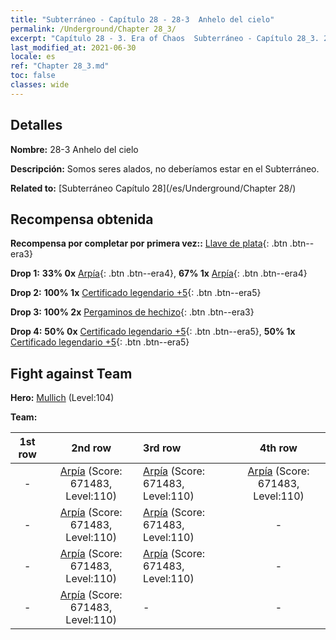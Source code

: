 ```yaml
---
title: "Subterráneo - Capítulo 28 - 28-3  Anhelo del cielo"
permalink: /Underground/Chapter 28_3/
excerpt: "Capítulo 28 - 3. Era of Chaos  Subterráneo - Capítulo 28_3. 28-3  Anhelo del cielo"
last_modified_at: 2021-06-30
locale: es
ref: "Chapter 28_3.md"
toc: false
classes: wide
---
```


## Detalles

 **Nombre:** 28-3  Anhelo del cielo

 **Descripción:**       Somos seres alados, no deberíamos estar en el Subterráneo.

 **Related to:** [Subterráneo Capítulo 28](/es/Underground/Chapter 28/)

## Recompensa obtenida

 **Recompensa por completar por primera vez::** [Llave de plata](/ItemsES/con_693/){: .btn .btn--era3}

 **Drop 1:** **33% 0x** [Arpía](/ItemsES/unt_245/){: .btn .btn--era4}, **67% 1x** [Arpía](/ItemsES/unt_245/){: .btn .btn--era4}

 **Drop 2:** **100% 1x** [Certificado legendario +5](/ItemsES/mat_102/){: .btn .btn--era5}

 **Drop 3:** **100% 2x** [Pergaminos de hechizo](/ItemsES/con_694/){: .btn .btn--era3}

 **Drop 4:** **50% 0x** [Certificado legendario +5](/ItemsES/mat_102/){: .btn .btn--era5}, **50% 1x** [Certificado legendario +5](/ItemsES/mat_102/){: .btn .btn--era5}


## Fight against Team
 **Hero:** [Mullich](/es/heroes/Mullich/) (Level:104)

 **Team:**


  | 1st row | 2nd row | 3rd row | 4th row |
  |:----:|:----:|:----|:----:|
  | - | [Arpía](/es/units/Harpy/) (Score: 671483, Level:110)  | [Arpía](/es/units/Harpy/) (Score: 671483, Level:110)  | [Arpía](/es/units/Harpy/) (Score: 671483, Level:110)  |
  | - | [Arpía](/es/units/Harpy/) (Score: 671483, Level:110)  | [Arpía](/es/units/Harpy/) (Score: 671483, Level:110)  | - |
  | - | [Arpía](/es/units/Harpy/) (Score: 671483, Level:110)  | [Arpía](/es/units/Harpy/) (Score: 671483, Level:110)  | - |
  | - | [Arpía](/es/units/Harpy/) (Score: 671483, Level:110)  | - | - |


